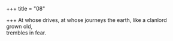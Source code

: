 +++
title = "08"

+++
At whose drives, at whose journeys the earth, like a clanlord  
grown old,  
trembles in fear.  